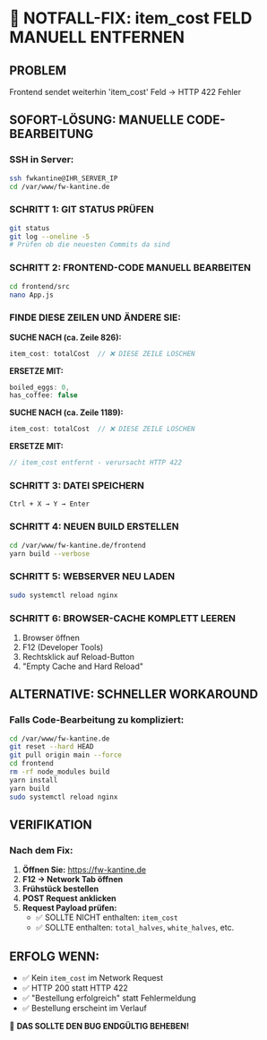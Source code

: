 # 🚨 NOTFALL-FIX: item_cost FELD MANUELL ENTFERNEN

## PROBLEM
Frontend sendet weiterhin 'item_cost' Feld → HTTP 422 Fehler

## SOFORT-LÖSUNG: MANUELLE CODE-BEARBEITUNG

### SSH in Server:
```bash
ssh fwkantine@IHR_SERVER_IP
cd /var/www/fw-kantine.de
```

### SCHRITT 1: GIT STATUS PRÜFEN
```bash
git status
git log --oneline -5
# Prüfen ob die neuesten Commits da sind
```

### SCHRITT 2: FRONTEND-CODE MANUELL BEARBEITEN
```bash
cd frontend/src
nano App.js
```

### FINDE DIESE ZEILEN UND ÄNDERE SIE:

**SUCHE NACH (ca. Zeile 826):**
```javascript
item_cost: totalCost  // ❌ DIESE ZEILE LÖSCHEN
```

**ERSETZE MIT:**
```javascript
boiled_eggs: 0,
has_coffee: false
```

**SUCHE NACH (ca. Zeile 1189):**
```javascript
item_cost: totalCost  // ❌ DIESE ZEILE LÖSCHEN  
```

**ERSETZE MIT:**
```javascript
// item_cost entfernt - verursacht HTTP 422
```

### SCHRITT 3: DATEI SPEICHERN
```
Ctrl + X → Y → Enter
```

### SCHRITT 4: NEUEN BUILD ERSTELLEN
```bash
cd /var/www/fw-kantine.de/frontend
yarn build --verbose
```

### SCHRITT 5: WEBSERVER NEU LADEN
```bash
sudo systemctl reload nginx
```

### SCHRITT 6: BROWSER-CACHE KOMPLETT LEEREN
1. Browser öffnen
2. F12 (Developer Tools)
3. Rechtsklick auf Reload-Button
4. "Empty Cache and Hard Reload"

## ALTERNATIVE: SCHNELLER WORKAROUND

### Falls Code-Bearbeitung zu kompliziert:
```bash
cd /var/www/fw-kantine.de
git reset --hard HEAD
git pull origin main --force
cd frontend
rm -rf node_modules build
yarn install
yarn build
sudo systemctl reload nginx
```

## VERIFIKATION

### Nach dem Fix:
1. **Öffnen Sie:** https://fw-kantine.de
2. **F12 → Network Tab öffnen**
3. **Frühstück bestellen**
4. **POST Request anklicken**
5. **Request Payload prüfen:**
   - ✅ SOLLTE NICHT enthalten: `item_cost`
   - ✅ SOLLTE enthalten: `total_halves`, `white_halves`, etc.

## ERFOLG WENN:
- ✅ Kein `item_cost` im Network Request
- ✅ HTTP 200 statt HTTP 422
- ✅ "Bestellung erfolgreich" statt Fehlermeldung
- ✅ Bestellung erscheint im Verlauf

🎯 **DAS SOLLTE DEN BUG ENDGÜLTIG BEHEBEN!**